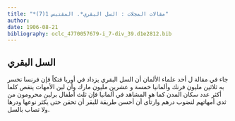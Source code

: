 ```yaml
---
title: "*مقالات المجلات : السل البقري*. المقتبس 1(7)"
author: 
date: 1906-08-21
bibliography: oclc_4770057679-i_7-div_39.d1e2812.bib
---
```




##  السل البقري 


 جاء في مقالة ل  أحد  علماء الألمان أن السل البقري يزداد في أوربا فتكاً فإن فرنسا تخسر به  ثلاثين  مليون فرنك وألمانيا  خمسة  و  عشرين  مليون مارك وأن لبن الأمهات ينقص كلما أكثر عدد سكان المدن كما هو المشاهد في ألمانيا فإن  ثلث  أطفال برلين محرومون من ثدي أمهاتهم لنضوب درهم وارتأى أن أحسن طريقة للبقر أن تحقن حتى يكثر نوعها ودرها ولا تصاب بالسل. 
